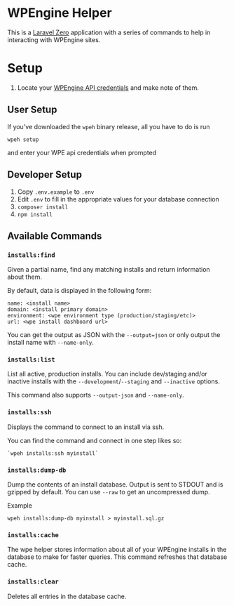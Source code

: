 # WPEngine Helper

This is a [Laravel Zero](https://laravel-zero.com/) application with a series of commands to help in interacting with WPEngine sites.

# Setup

1. Locate your [WPEngine API credentials](https://my.wpengine.com/api_access) and make note of them.

## User Setup

If you've downloaded the `wpeh` binary release, all you have to do is run

```
wpeh setup
```

and enter your WPE api credentials when prompted

## Developer Setup

1. Copy `.env.example` to `.env`
1. Edit `.env` to fill in the appropriate values for your database connection
1. `composer install`
1. `npm install`

## Available Commands

### `installs:find`

Given a partial name, find any matching installs and return information about them.

By default, data is displayed in the following form:

```
name: <install name>
domain: <install primary domain>
environment: <wpe environment type (production/staging/etc)>
url: <wpe install dashboard url>
```

You can get the output as JSON with the `--output=json` or only output the install name with `--name-only`.

### `installs:list`

List all active, production installs. You can include dev/staging and/or inactive installs with the `--development`/`--staging` and `--inactive` options.

This command also supports `--output-json` and `--name-only`.

### `installs:ssh`

Displays the command to connect to an install via ssh.

You can find the command and connect in one step likes so:

```
`wpeh installs:ssh myinstall`
```

### `installs:dump-db`

Dump the contents of an install database. Output is sent to STDOUT and is gzipped by default. You can use `--raw` to get an uncompressed dump.

Example

```
wpeh installs:dump-db myinstall > myinstall.sql.gz
```

### `installs:cache`

The wpe helper stores information about all of your WPEngine installs in the database to make for faster queries. This command refreshes that database cache.

### `installs:clear`

Deletes all entries in the database cache.

